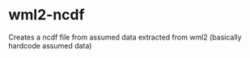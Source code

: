 wml2-ncdf
=========

Creates a ncdf file from assumed data extracted from wml2 (basically hardcode assumed data)
